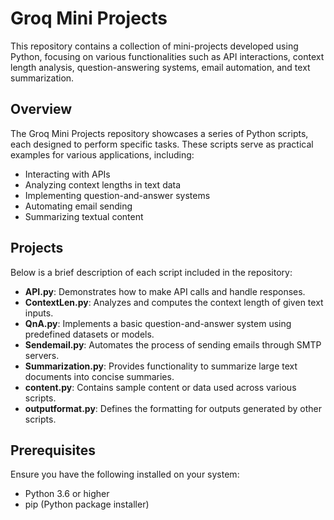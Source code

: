 # Groq Mini Projects

This repository contains a collection of mini-projects developed using Python, focusing on various functionalities such as API interactions, context length analysis, question-answering systems, email automation, and text summarization.

## Overview

The Groq Mini Projects repository showcases a series of Python scripts, each designed to perform specific tasks. These scripts serve as practical examples for various applications, including:

- Interacting with APIs
- Analyzing context lengths in text data
- Implementing question-and-answer systems
- Automating email sending
- Summarizing textual content

## Projects

Below is a brief description of each script included in the repository:

- **API.py**: Demonstrates how to make API calls and handle responses.
- **ContextLen.py**: Analyzes and computes the context length of given text inputs.
- **QnA.py**: Implements a basic question-and-answer system using predefined datasets or models.
- **Sendemail.py**: Automates the process of sending emails through SMTP servers.
- **Summarization.py**: Provides functionality to summarize large text documents into concise summaries.
- **content.py**: Contains sample content or data used across various scripts.
- **outputformat.py**: Defines the formatting for outputs generated by other scripts.

## Prerequisites

Ensure you have the following installed on your system:

- Python 3.6 or higher
- pip (Python package installer)
